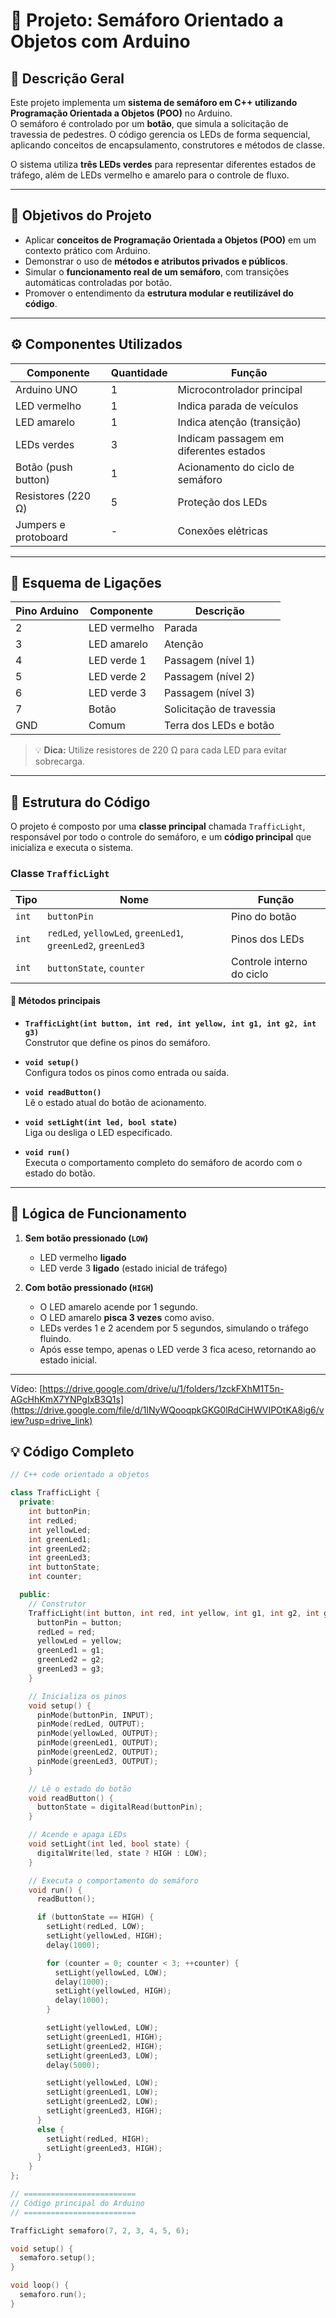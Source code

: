 # 🚦 Projeto: Semáforo Orientado a Objetos com Arduino

## 📘 Descrição Geral

Este projeto implementa um **sistema de semáforo em C++ utilizando Programação Orientada a Objetos (POO)** no Arduino.  
O semáforo é controlado por um **botão**, que simula a solicitação de travessia de pedestres. O código gerencia os LEDs de forma sequencial, aplicando conceitos de encapsulamento, construtores e métodos de classe.

O sistema utiliza **três LEDs verdes** para representar diferentes estados de tráfego, além de LEDs vermelho e amarelo para o controle de fluxo.

---

## 🧠 Objetivos do Projeto

- Aplicar **conceitos de Programação Orientada a Objetos (POO)** em um contexto prático com Arduino.  
- Demonstrar o uso de **métodos e atributos privados e públicos**.  
- Simular o **funcionamento real de um semáforo**, com transições automáticas controladas por botão.  
- Promover o entendimento da **estrutura modular e reutilizável do código**.

---

## ⚙️ Componentes Utilizados

| Componente          | Quantidade | Função                                   |
|---------------------|-------------|------------------------------------------|
| Arduino UNO         | 1           | Microcontrolador principal               |
| LED vermelho        | 1           | Indica parada de veículos                |
| LED amarelo         | 1           | Indica atenção (transição)               |
| LEDs verdes         | 3           | Indicam passagem em diferentes estados   |
| Botão (push button) | 1           | Acionamento do ciclo de semáforo         |
| Resistores (220 Ω)  | 5           | Proteção dos LEDs                        |
| Jumpers e protoboard| -           | Conexões elétricas                       |

---

## 🔌 Esquema de Ligações

| Pino Arduino | Componente          | Descrição               |
|---------------|--------------------|--------------------------|
| 2             | LED vermelho        | Parada                   |
| 3             | LED amarelo         | Atenção                  |
| 4             | LED verde 1         | Passagem (nível 1)       |
| 5             | LED verde 2         | Passagem (nível 2)       |
| 6             | LED verde 3         | Passagem (nível 3)       |
| 7             | Botão               | Solicitação de travessia |
| GND           | Comum               | Terra dos LEDs e botão   |

> 💡 **Dica:** Utilize resistores de 220 Ω para cada LED para evitar sobrecarga.

---

## 🧩 Estrutura do Código

O projeto é composto por uma **classe principal** chamada `TrafficLight`, responsável por todo o controle do semáforo, e um **código principal** que inicializa e executa o sistema.

### Classe `TrafficLight`

| Tipo | Nome | Função |
|------|------|--------|
| `int` | `buttonPin` | Pino do botão |
| `int` | `redLed`, `yellowLed`, `greenLed1`, `greenLed2`, `greenLed3` | Pinos dos LEDs |
| `int` | `buttonState`, `counter` | Controle interno do ciclo |

#### 🧱 Métodos principais

- **`TrafficLight(int button, int red, int yellow, int g1, int g2, int g3)`**  
  Construtor que define os pinos do semáforo.

- **`void setup()`**  
  Configura todos os pinos como entrada ou saída.

- **`void readButton()`**  
  Lê o estado atual do botão de acionamento.

- **`void setLight(int led, bool state)`**  
  Liga ou desliga o LED especificado.

- **`void run()`**  
  Executa o comportamento completo do semáforo de acordo com o estado do botão.

---

## 🔁 Lógica de Funcionamento

1. **Sem botão pressionado (`LOW`)**  
   - LED vermelho **ligado**  
   - LED verde 3 **ligado** (estado inicial de tráfego)

2. **Com botão pressionado (`HIGH`)**  
   - O LED amarelo acende por 1 segundo.  
   - O LED amarelo **pisca 3 vezes** como aviso.  
   - LEDs verdes 1 e 2 acendem por 5 segundos, simulando o tráfego fluindo.  
   - Após esse tempo, apenas o LED verde 3 fica aceso, retornando ao estado inicial.

---

Vídeo:
[https://drive.google.com/drive/u/1/folders/1zckFXhM1T5n-AGcHhKmX7YNPgIxB3Q1s](https://drive.google.com/file/d/1lNyWQooqpkGKG0lRdCiHWVIPOtKA8ig6/view?usp=drive_link)

## 💡 Código Completo

```cpp
// C++ code orientado a objetos

class TrafficLight {
  private:
    int buttonPin;
    int redLed;
    int yellowLed;
    int greenLed1;
    int greenLed2;
    int greenLed3;
    int buttonState;
    int counter;

  public:
    // Construtor
    TrafficLight(int button, int red, int yellow, int g1, int g2, int g3) {
      buttonPin = button;
      redLed = red;
      yellowLed = yellow;
      greenLed1 = g1;
      greenLed2 = g2;
      greenLed3 = g3;
    }

    // Inicializa os pinos
    void setup() {
      pinMode(buttonPin, INPUT);
      pinMode(redLed, OUTPUT);
      pinMode(yellowLed, OUTPUT);
      pinMode(greenLed1, OUTPUT);
      pinMode(greenLed2, OUTPUT);
      pinMode(greenLed3, OUTPUT);
    }

    // Lê o estado do botão
    void readButton() {
      buttonState = digitalRead(buttonPin);
    }

    // Acende e apaga LEDs
    void setLight(int led, bool state) {
      digitalWrite(led, state ? HIGH : LOW);
    }

    // Executa o comportamento do semáforo
    void run() {
      readButton();

      if (buttonState == HIGH) {
        setLight(redLed, LOW);
        setLight(yellowLed, HIGH);
        delay(1000);

        for (counter = 0; counter < 3; ++counter) {
          setLight(yellowLed, LOW);
          delay(1000);
          setLight(yellowLed, HIGH);
          delay(1000);
        }

        setLight(yellowLed, LOW);
        setLight(greenLed1, HIGH);
        setLight(greenLed2, HIGH);
        setLight(greenLed3, LOW);
        delay(5000);

        setLight(yellowLed, LOW);
        setLight(greenLed1, LOW);
        setLight(greenLed2, LOW);
        setLight(greenLed3, HIGH);
      } 
      else {
        setLight(redLed, HIGH);
        setLight(greenLed3, HIGH);
      }
    }
};

// =========================
// Código principal do Arduino
// =========================

TrafficLight semaforo(7, 2, 3, 4, 5, 6);

void setup() {
  semaforo.setup();
}

void loop() {
  semaforo.run();
}
